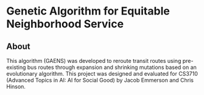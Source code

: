 # Genetic Algorithm for Equitable Neighborhood Service

## About

This algorithm (GAENS) was developed to reroute transit routes using pre-existing bus routes through expansion and shrinking mutations based on an evolutionary algorithm. This project was designed and evaluated for CS3710 (Advanced Topics in AI: AI for Social Good) by Jacob Emmerson and Chris Hinson.

